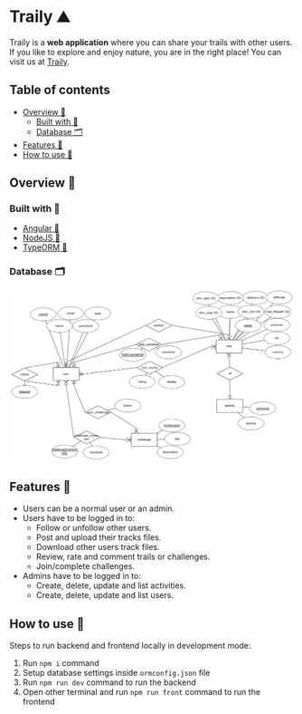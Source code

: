 # Traily :mountain:

Traily is a **web application** where you can share your trails with other users. If you like to explore and enjoy nature, you are in the right place! You can visit us at [Traily](https://jluquer.github.io/traily).

## Table of contents

- [Overview :open_book:](#overview-open_book)
  - [Built with :hammer:](#built-with-hammer)
  - [Database :card_index_dividers:](#database-card_index_dividers)
- [Features :memo:](#features-memo)
- [How to use :thinking:](#how-to-use-thinking)
  
## Overview :open_book:

### Built with :hammer:

- [Angular :link:](https://angular.io/)
- [NodeJS :link:](https://nodejs.org)
- [TypeORM :link:](https://typeorm.io/#/)

### Database :card_index_dividers:

![Entity Relationship Diagram](database/erd.png)

## Features :memo:

- Users can be a normal user or an admin.
- Users have to be logged in to:
  - Follow or unfollow other users.
  - Post and upload their tracks files.
  - Download other users track files.
  - Review, rate and comment trails or challenges.
  - Join/complete challenges.
- Admins have to be logged in to:
  - Create, delete, update and list activities.
  - Create, delete, update and list users.

## How to use :thinking:

Steps to run backend and frontend locally in development mode:

1. Run `npm i` command
2. Setup database settings inside `ormconfig.json` file
3. Run `npm run dev` command to run the backend
4. Open other terminal and run `npm run front` command to run the frontend
